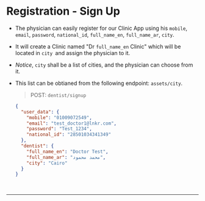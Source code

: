# Registration - Sign Up

- The physician can easily register for our Clinic App using his `mobile`, `email`, `password`, `national_id`, `full_name_en`, `full_name_ar`, `city`.
- It will create a Clinic named "Dr `full_name_en` Clinic" which will be located in `city `and assign the physician to it. 
- _Notice_, `city` shall be a list of cities, and the physician can choose from it.
- This list can be obtianed from the following endpoint: `assets/city`.

  > POST: `dentist/signup`

  ```json
  {
    "user_data": {
      "mobile": "01009072549",
      "email": "test_doctor1@lnkr.com",
      "password": "Test_1234",
      "national_id": "28501034341349"
    },
    "dentist": {
      "full_name_en": "Doctor Test",
      "full_name_ar": "محمد محمود",
      "city": "Cairo"
    }
  }
  ```

<br>

----------------------